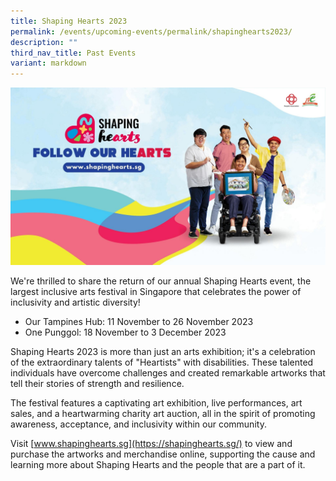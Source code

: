 ```yaml
---
title: Shaping Hearts 2023
permalink: /events/upcoming-events/permalink/shapinghearts2023/
description: ""
third_nav_title: Past Events
variant: markdown
---
```

![](/images/Media%20Files%20for%20Shaping%20Hearts/sh%20-%20web%20banner.jpg)

We're thrilled to share the return of our annual Shaping Hearts event, the largest inclusive arts festival in Singapore that celebrates the power of inclusivity and artistic diversity!

* Our Tampines Hub: 11 November to 26 November 2023
* One Punggol: 18 November to 3 December 2023

Shaping Hearts 2023 is more than just an arts exhibition; it's a celebration of the extraordinary talents of "Heartists" with disabilities. 
These talented individuals have overcome challenges and created remarkable artworks that tell their stories of strength and resilience. 

The festival features a captivating art exhibition, live performances, art sales, and a heartwarming charity art auction, all in the spirit of promoting awareness, acceptance, and inclusivity within our community.

Visit [www.shapinghearts.sg](https://shapinghearts.sg/) to view and purchase the artworks and merchandise online, supporting the cause and learning more about Shaping Hearts and the people that are a part of it.